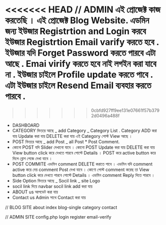 <<<<<<< HEAD
// ADMIN
এই প্রোজেক্ট কাজ করতেছি । এই প্রোজেক্ট Blog Website. এডমিন জন্য ইউজার Registrtion and Login করবে ইউজার Registrtion Email varify করতে হবে .
ইউজার যদি Forget Password করতে পারবে এটা আছে . Emai virify করতে হবে নাই লগইন করা যাবে না . ইউজার চাইলে Profile update করতে পাবে . এটা ইউজার চাইলে Resend Email ব্যবহার করতে পারবে .
=======

> > > > > > > 0cbfd927ff9ee131e07661f57b3792d0496a488f

- DASHBOARD
- CATEGORY ভিতরে আছে _ add Category _ Category List . Category ADD করা যায় Update করা যায় DELETE করা যায় এই Category পোস্ট View আছে ।
- POST ভিতরে আছে _ add Post _ all Post \* Post Comment.
- কোনো POST যদি Slider দেখানো যাবে । কোনো POST Update করা যায় DELETE করা যায় View button click করে দেখতে পারবে পোস্টে Details । POST করে active button করে দিলে ব্লোগ পেজে দেখা যাবে ।
- POST COMMITE এডমিন comment DELETE করাতে পাবে । এডমিন যদি comment active করে দেয় comment Post দেখা যাবে । কোণো পোস্ট comment করেছ তা View button click করে দেখতে পারবে পোস্টে Details । এডমিন comment Reply দিতে পারবে ।
- Side Option ভিতরে আছে _ Socil link _ site Logo
- socil link দিয়ে navbar socil link add করা যায়
- ABOUT us আপডেট করা যায়
- Contact us Admin সাথে Contact করা যায়

// BLOG SITE
about
index
blog-single
category
contact

// ADMIN SITE
config.php
login
register
email-verify
